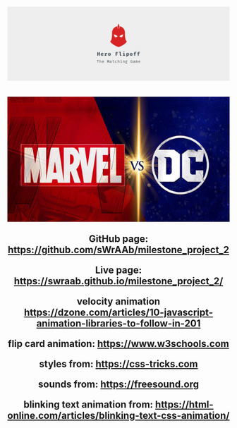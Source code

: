 <h1 align="center">
  <a href="https://github.com/sWrAAb/milestone_project_2" target="_blank"><img src="assets/images/game-logo.png" alt="PicFlip! logo"/></a>
</h1>

<h2 align="center">
<a href="https://github.com/sWrAAb/milestone_project_2" target="_blank"><img src="assets/images/marvel_vs_dc_logo.jpg" alt="Matching card game for superhero fans" ></a>

 
GitHub page: https://github.com/sWrAAb/milestone_project_2

Live page: https://swraab.github.io/milestone_project_2/




velocity animation https://dzone.com/articles/10-javascript-animation-libraries-to-follow-in-201

flip card animation: https://www.w3schools.com

styles from: https://css-tricks.com

sounds from: https://freesound.org
 
blinking text animation from: https://html-online.com/articles/blinking-text-css-animation/
